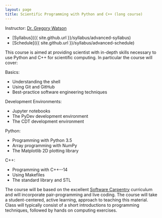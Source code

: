 ```yaml
---
layout: page
title: Scientific Programming with Python and C++ (long course)
---
```


Instructor: [Dr. Gregory Watson](mailto:greg.watson@nyu.edu)

* [Syllabus]({{ site.github.url }}/syllabus/advanced-syllabus)
* [Schedule]({{ site.github.url }}/syllabus/advanced-schedule)

This course is aimed at providing 
scientist with in-depth skills necessary to use Python and C++ for scientific 
computing. In particular the course will cover:

Basics:

* Understanding the shell
* Using Git and GitHub
* Best-practice software engineering techniques

Development Environments:

* Jupyter notebooks 
* The PyDev development environment
* The CDT development environment

Python:

* Programming with Python 3.5
* Array programming with NumPy
* The Matplotlib 2D plotting library 

C++:

* Programming with C++--14
* Using Makefiles
* The standard library and STL

The course will be based on the excellent [Software Carpentry](http://software-carpentry.org/) 
curriculum and will incorporate pair-programming and live coding. The course will take a
student-centered, active learning, approach to teaching this material. Class
will typically consist of a short introductions to programming techniques, followed by 
hands on computing exercises.
